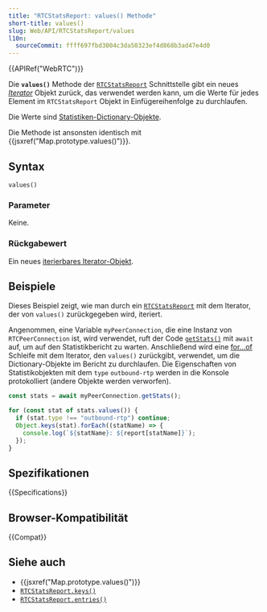 ```yaml
---
title: "RTCStatsReport: values() Methode"
short-title: values()
slug: Web/API/RTCStatsReport/values
l10n:
  sourceCommit: ffff697fbd3004c3da50323ef4d868b3ad47e4d0
---
```


{{APIRef("WebRTC")}}

Die **`values()`** Methode der [`RTCStatsReport`](/de/docs/Web/API/RTCStatsReport) Schnittstelle gibt ein neues _[Iterator](/de/docs/Web/JavaScript/Reference/Global_Objects/Iterator)_ Objekt zurück, das verwendet werden kann, um die Werte für jedes Element im `RTCStatsReport` Objekt in Einfügereihenfolge zu durchlaufen.

Die Werte sind [Statistiken-Dictionary-Objekte](/de/docs/Web/API/RTCStatsReport#the_statistic_types).

Die Methode ist ansonsten identisch mit {{jsxref("Map.prototype.values()")}}.

## Syntax

```js-nolint
values()
```

### Parameter

Keine.

### Rückgabewert

Ein neues [iterierbares Iterator-Objekt](/de/docs/Web/JavaScript/Reference/Global_Objects/Iterator).

## Beispiele

Dieses Beispiel zeigt, wie man durch ein [`RTCStatsReport`](/de/docs/Web/API/RTCStatsReport) mit dem Iterator, der von `values()` zurückgegeben wird, iteriert.

Angenommen, eine Variable `myPeerConnection`, die eine Instanz von `RTCPeerConnection` ist, wird verwendet, ruft der Code [`getStats()`](/de/docs/Web/API/RTCRtpReceiver/getStats) mit `await` auf, um auf den Statistikbericht zu warten.
Anschließend wird eine [for...of](/de/docs/Web/JavaScript/Reference/Statements/for...of) Schleife mit dem Iterator, den `values()` zurückgibt, verwendet, um die Dictionary-Objekte im Bericht zu durchlaufen.
Die Eigenschaften von Statistikobjekten mit dem `type` `outbound-rtp` werden in die Konsole protokolliert (andere Objekte werden verworfen).

```js
const stats = await myPeerConnection.getStats();

for (const stat of stats.values()) {
  if (stat.type !== "outbound-rtp") continue;
  Object.keys(stat).forEach((statName) => {
    console.log(`${statName}: ${report[statName]}`);
  });
}
```

## Spezifikationen

{{Specifications}}

## Browser-Kompatibilität

{{Compat}}

## Siehe auch

- {{jsxref("Map.prototype.values()")}}
- [`RTCStatsReport.keys()`](/de/docs/Web/API/RTCStatsReport/keys)
- [`RTCStatsReport.entries()`](/de/docs/Web/API/RTCStatsReport/entries)
